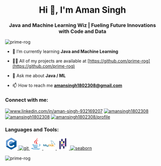 <h1 align="center">Hi 👋, I'm Aman Singh</h1>
<h3 align="center">Java and Machine Learning Wiz | Fueling Future Innovations with Code and Data</h3>

<p align="left"> <img src="https://komarev.com/ghpvc/?username=prime-rog&label=Profile%20views&color=0e75b6&style=flat" alt="prime-rog" /> </p>

- 🌱 I’m currently learning **Java and Machine Learning**

- 👨‍💻 All of my projects are available at [https://github.com/prime-rog](https://github.com/prime-rog)

- 💬 Ask me about **Java / ML**

- 📫 How to reach me **amansingh1802308@gmail.com**

<h3 align="left">Connect with me:</h3>
<p align="left">
<a href="https://linkedin.com/in/www.linkedin.com/in/aman-singh-932169207" target="blank"><img align="center" src="https://raw.githubusercontent.com/rahuldkjain/github-profile-readme-generator/master/src/images/icons/Social/linked-in-alt.svg" alt="www.linkedin.com/in/aman-singh-932169207" height="30" width="40" /></a>
<a href="https://www.hackerrank.com/amansingh1802308" target="blank"><img align="center" src="https://raw.githubusercontent.com/rahuldkjain/github-profile-readme-generator/master/src/images/icons/Social/hackerrank.svg" alt="amansingh1802308" height="30" width="40" /></a>
<a href="https://www.leetcode.com/amansingh1802308" target="blank"><img align="center" src="https://raw.githubusercontent.com/rahuldkjain/github-profile-readme-generator/master/src/images/icons/Social/leet-code.svg" alt="amansingh1802308" height="30" width="40" /></a>
<a href="https://auth.geeksforgeeks.org/user/amansingh1802308/profile" target="blank"><img align="center" src="https://raw.githubusercontent.com/rahuldkjain/github-profile-readme-generator/master/src/images/icons/Social/geeks-for-geeks.svg" alt="amansingh1802308/profile" height="30" width="40" /></a>
</p>

<h3 align="left">Languages and Tools:</h3>
<p align="left"> <a href="https://www.cprogramming.com/" target="_blank" rel="noreferrer"> <img src="https://raw.githubusercontent.com/devicons/devicon/master/icons/c/c-original.svg" alt="c" width="40" height="40"/> </a> <a href="https://git-scm.com/" target="_blank" rel="noreferrer"> <img src="https://www.vectorlogo.zone/logos/git-scm/git-scm-icon.svg" alt="git" width="40" height="40"/> </a> <a href="https://www.java.com" target="_blank" rel="noreferrer"> <img src="https://raw.githubusercontent.com/devicons/devicon/master/icons/java/java-original.svg" alt="java" width="40" height="40"/> </a> <a href="https://www.mysql.com/" target="_blank" rel="noreferrer"> <img src="https://raw.githubusercontent.com/devicons/devicon/master/icons/mysql/mysql-original-wordmark.svg" alt="mysql" width="40" height="40"/> </a> <a href="https://pandas.pydata.org/" target="_blank" rel="noreferrer"> <img src="https://raw.githubusercontent.com/devicons/devicon/2ae2a900d2f041da66e950e4d48052658d850630/icons/pandas/pandas-original.svg" alt="pandas" width="40" height="40"/> </a> <a href="https://seaborn.pydata.org/" target="_blank" rel="noreferrer"> <img src="https://seaborn.pydata.org/_images/logo-mark-lightbg.svg" alt="seaborn" width="40" height="40"/> </a> </p>

<p><img align="center" src="https://github-readme-stats.vercel.app/api/top-langs?username=prime-rog&show_icons=true&locale=en&layout=compact" alt="prime-rog" /></p>

